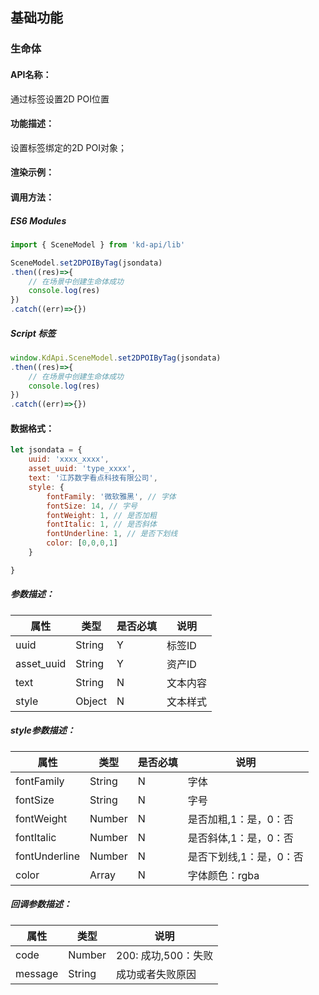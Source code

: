 <!--
 * @Author: 关广强 ggq@jsszkd.com
 * @Date: 2022-05-07 14:43:30
 * @LastEditors: 关广强 ggq@jsszkd.com
 * @LastEditTime: 2022-05-23 22:07:50
 * @FilePath: \KD-API-DOCS\public\md\api\通过标签设置2DPOI.md
 * @Description: 这是默认设置,请设置`customMade`, 打开koroFileHeader查看配置 进行设置: https://github.com/OBKoro1/koro1FileHeader/wiki/%E9%85%8D%E7%BD%AE
-->
## 基础功能
### 生命体

#### API名称：
通过标签设置2D POI位置
#### 功能描述：
设置标签绑定的2D POI对象；

#### 渲染示例：

#### 调用方法：

##### ES6 Modules
``` javascript
import { SceneModel } from 'kd-api/lib'

SceneModel.set2DPOIByTag(jsondata)
.then((res)=>{
    // 在场景中创建⽣命体成功
    console.log(res)
})
.catch((err)=>{})
```

##### Script 标签
``` javascript
window.KdApi.SceneModel.set2DPOIByTag(jsondata)
.then((res)=>{
    // 在场景中创建⽣命体成功
    console.log(res)
})
.catch((err)=>{})
```


#### 数据格式：

```javascript
let jsondata = {
    uuid: 'xxxx_xxxx',
    asset_uuid: 'type_xxxx',
    text: '江苏数字看点科技有限公司',
    style: {
        fontFamily: '微软雅⿊', // 字体
        fontSize: 14, // 字号
        fontWeight: 1, // 是否加粗
        fontItalic: 1, // 是否斜体
        fontUnderline: 1, // 是否下划线
        color: [0,0,0,1]
    }

}
```
##### 参数描述：

| 属性      | 类型     | 是否必填 | 说明     |
|---------|--------|------|--------|
| uuid   | String | Y    | 标签ID |
| asset_uuid | String      | Y    | 资产ID   |
| text | String   | N    | 文本内容   |
| style | Object   | N    | 文本样式   |

##### style参数描述：

| 属性    | 类型            | 是否必填 | 说明        |
| ------- |---------------|------|-----------|
| fontFamily    | String | N    | 字体     |
| fontSize    | String        | N    | 字号 |
| fontWeight    | Number        | N    | 是否加粗,1：是，0：否 |
| fontItalic    | Number        | N    | 是否斜体,1：是，0：否 |
| fontUnderline    | Number        | N    | 是否下划线,1：是，0：否 |
| color    |Array        | N    | 字体颜色：rgba |


##### 回调参数描述：
| 属性      | 类型   | 说明                     |
|---------| ------ | ------------------------ |
| code    | Number | 200: 成功,500：失败  |
| message | String | 成功或者失败原因  |

